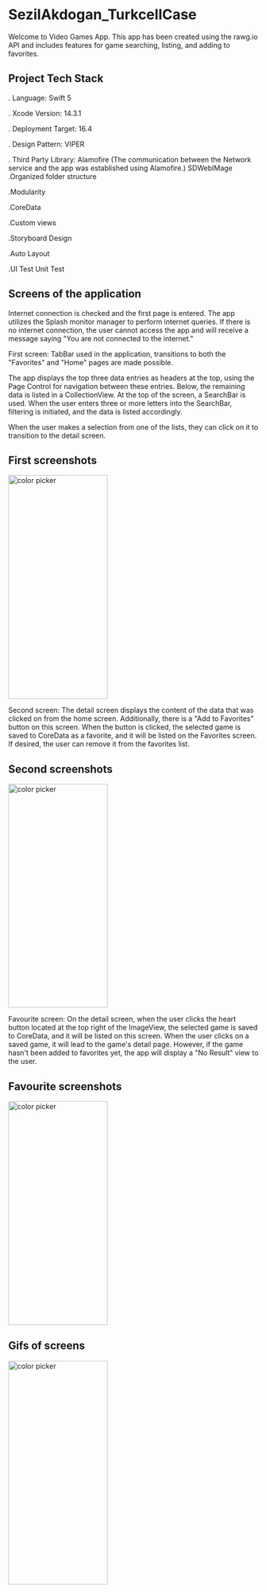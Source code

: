 # SezilAkdogan_TurkcellCase

Welcome to Video Games App.
This app has been created using the rawg.io API and includes features for game searching, listing, and adding to favorites.

Project Tech Stack
-------------------------------------
. Language: Swift 5

. Xcode Version: 14.3.1

. Deployment Target: 16.4

. Design Pattern: VIPER

. Third Party Library: 
     Alamofire (The communication between the Network service and the app was established using Alamofire.)
     SDWebIMage
.Organized folder structure

.Modularity

.CoreData

.Custom views

.Storyboard Design

.Auto Layout

.UI Test Unit Test

Screens of the application
---------------------------------------
Internet connection is checked and the first page is entered.
The app utilizes the Splash monitor manager to perform internet queries. If there is no internet connection, the user cannot access the app and will receive a message saying "You are not connected to the internet."


First screen: 
TabBar used in the application, transitions to both the "Favorites" and "Home" pages are made possible.

The app displays the top three data entries as headers at the top, using the Page Control for navigation between these entries. Below, the remaining data is listed in a CollectionView. At the top of the screen, a SearchBar is used. When the user enters three or more letters into the SearchBar, filtering is initiated, and the data is listed accordingly.

When the user makes a selection from one of the lists, they can click on it to transition to the detail screen.

First screenshots
-----------------------
<img width="200" height="450" alt="color picker" src="" />







Second screen:
The detail screen displays the content of the data that was clicked on from the home screen. Additionally, there is a "Add to Favorites" button on this screen. When the button is clicked, the selected game is saved to CoreData as a favorite, and it will be listed on the Favorites screen. If desired, the user can remove it from the favorites list.

Second screenshots
------------------------
<img width="200" height="450" alt="color picker" src="" />







Favourite screen: 
On the detail screen, when the user clicks the heart button located at the top right of the ImageView, the selected game is saved to CoreData, and it will be listed on this screen. When the user clicks on a saved game, it will lead to the game's detail page. However, if the game hasn't been added to favorites yet, the app will display a "No Result" view to the user.

Favourite screenshots
------------------------
<img width="200" height="450" alt="color picker" src="" />




Gifs of screens
---------------------------
<img width="200" height="450" alt="color picker" src="" />






